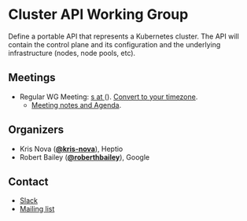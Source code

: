 <!---
This is an autogenerated file!

Please do not edit this file directly, but instead make changes to the
sigs.yaml file in the project root.

To understand how this file is generated, see https://git.k8s.io/community/generator/README.md
-->
# Cluster API Working Group

Define a portable API that represents a Kubernetes cluster. The API will contain the control plane and its configuration and the underlying infrastructure (nodes, node pools, etc).

## Meetings
* Regular WG Meeting: [s at  ]() (). [Convert to your timezone](http://www.thetimezoneconverter.com/?t=&tz=).
  * [Meeting notes and Agenda](https://docs.google.com/document/d/16ils69KImmE94RlmzjWDrkmFZysgB2J4lGnYMRN89WM/edit).

## Organizers

* Kris Nova (**[@kris-nova](https://github.com/kris-nova)**), Heptio
* Robert Bailey (**[@roberthbailey](https://github.com/roberthbailey)**), Google

## Contact
* [Slack](https://kubernetes.slack.com/messages/cluster-api)
* [Mailing list](https://groups.google.com/forum/#!forum/kubernetes-sig-cluster-lifecycle)

<!-- BEGIN CUSTOM CONTENT -->

<!-- END CUSTOM CONTENT -->
